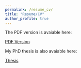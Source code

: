 ```yaml
---
permalink: /resume_cv/
title: "Resume/CV"
author_profile: true
---
```



The PDF version is avaiable here:

[PDF Version](http://saeedsoori.github.io/assets/documents/CV.pdf "pdf")

My PhD thesis is also avaiable here:

[Thesis](http://saeedsoori.github.io/assets/documents/Thesis.pdf "pdf")

